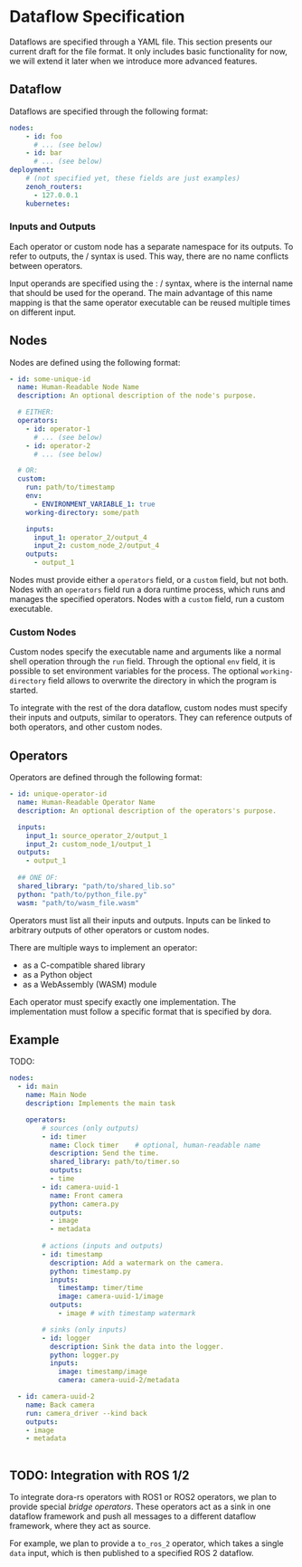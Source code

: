 # Dataflow Specification

Dataflows are specified through a YAML file. This section presents our current draft for the file format. It only includes basic functionality for now, we will extend it later when we introduce more advanced features.

## Dataflow

Dataflows are specified through the following format:

```yaml
nodes:
    - id: foo
      # ... (see below)
    - id: bar
      # ... (see below)
deployment:
    # (not specified yet, these fields are just examples)
    zenoh_routers:
      - 127.0.0.1
    kubernetes:
```

### Inputs and Outputs

Each operator or custom node has a separate namespace for its outputs. To refer to outputs, the <operator>/<output> syntax is used. This way, there are no name conflicts between operators.

Input operands are specified using the <name>: <operator>/<output> syntax, where <data> is the internal name that should be used for the operand. The main advantage of this name mapping is that the same operator executable can be reused multiple times on different input.

## Nodes

Nodes are defined using the following format:

```yaml
- id: some-unique-id
  name: Human-Readable Node Name
  description: An optional description of the node's purpose.

  # EITHER:
  operators:
    - id: operator-1
      # ... (see below)
    - id: operator-2
      # ... (see below)

  # OR:
  custom:    
    run: path/to/timestamp
    env:
      - ENVIRONMENT_VARIABLE_1: true
    working-directory: some/path

    inputs:
      input_1: operator_2/output_4
      input_2: custom_node_2/output_4
    outputs:
      - output_1
```

Nodes must provide either a `operators` field, or a `custom` field, but not both. Nodes with an `operators` field run a dora runtime process, which runs and manages the specified operators. Nodes with a `custom` field, run a custom executable.

### Custom Nodes

Custom nodes specify the executable name and arguments like a normal shell operation through the `run` field. Through the optional `env` field, it is possible to set environment variables for the process. The optional `working-directory` field allows to overwrite the directory in which the program is started.

To integrate with the rest of the dora dataflow, custom nodes must specify their inputs and outputs, similar to operators. They can reference outputs of both operators, and other custom nodes.

## Operators

Operators are defined through the following format:

```yaml
- id: unique-operator-id
  name: Human-Readable Operator Name
  description: An optional description of the operators's purpose.

  inputs:
    input_1: source_operator_2/output_1
    input_2: custom_node_1/output_1
  outputs:
    - output_1
  
  ## ONE OF:
  shared_library: "path/to/shared_lib.so"
  python: "path/to/python_file.py"
  wasm: "path/to/wasm_file.wasm"
```

Operators must list all their inputs and outputs. Inputs can be linked to arbitrary outputs of other operators or custom nodes.

There are multiple ways to implement an operator:

- as a C-compatible shared library
- as a Python object
- as a WebAssembly (WASM) module

Each operator must specify exactly one implementation. The implementation must follow a specific format that is specified by dora.

## Example

TODO:


```yaml
nodes:
  - id: main
    name: Main Node
    description: Implements the main task

    operators:
        # sources (only outputs)
        - id: timer
          name: Clock timer    # optional, human-readable name
          description: Send the time.
          shared_library: path/to/timer.so
          outputs:
          - time
        - id: camera-uuid-1
          name: Front camera
          python: camera.py
          outputs:
          - image
          - metadata
        
        # actions (inputs and outputs)
        - id: timestamp
          description: Add a watermark on the camera.
          python: timestamp.py
          inputs:
            timestamp: timer/time
            image: camera-uuid-1/image
          outputs:
            - image # with timestamp watermark

        # sinks (only inputs)
        - id: logger
          description: Sink the data into the logger.
          python: logger.py
          inputs:
            image: timestamp/image
            camera: camera-uuid-2/metadata

  - id: camera-uuid-2
    name: Back camera
    run: camera_driver --kind back
    outputs:
    - image
    - metadata
    
```

## TODO: Integration with ROS 1/2

To integrate dora-rs operators with ROS1 or ROS2 operators, we plan to provide special _bridge operators_. These operators act as a sink in one dataflow framework and push all messages to a different dataflow framework, where they act as source.

For example, we plan to provide a `to_ros_2` operator, which takes a single `data` input, which is then published to a specified ROS 2 dataflow.

